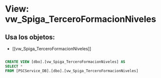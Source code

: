 # View: vw_Spiga_TerceroFormacionNiveles

## Usa los objetos:
- [[vw_Spiga_TerceroFormacionNiveles]]

```sql

CREATE VIEW [dbo].[vw_Spiga_TerceroFormacionNiveles] AS
SELECT *
FROM [PSCService_DB].[dbo].[vw_Spiga_TerceroFormacionNiveles]

```
